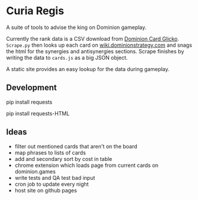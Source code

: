 # Curia Regis

A suite of tools to advise the king on Dominion gameplay.

Currently the rank data is a CSV download from [Dominion Card Glicko](https://docs.google.com/spreadsheets/d/1CaVOd1pgAgmjJHXPM1tVMVnlJOLDZaq8BxjW4I1NI1E/edit#gid=0). `Scrape.py` then looks up each card on [wiki.dominionstrategy.com](wiki.dominionstrategy.com) and snags the html for the synergies and antisynergies sections. Scrape finishes by writing the data to `cards.js` as a big JSON object. 

A static site provides an easy lookup for the data during gameplay. 


## Development
pip install requests

pip install requests-HTML

## Ideas
* filter out mentioned cards that aren't on the board
* map phrases to lists of cards
* add and secondary sort by cost in table
* chrome extension which loads page from current cards on dominion.games
* write tests and QA test bad input
* cron job to update every night
* host site on github pages
